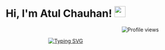 <h1 align="center">
Hi, I'm Atul Chauhan!
<img src="https://media.giphy.com/media/hvRJCLFzcasrR4ia7z/giphy.gif" width="30"></h1>

<img src="https://komarev.com/ghpvc/?username=atulchauhanrajput12&label=Profile%20views&color=0e75b6&style=flat" alt="Profile views" align='right'/>
<br/>

<p align="center">
  <a href="https://git.io/typing-svg"><img src="https://readme-typing-svg.herokuapp.com?font=Fira+Code&pause=1000&width=435&lines=Ethical+Hacker" alt="Typing SVG" /></a>
